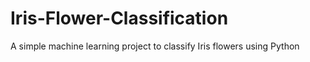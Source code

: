 # Iris-Flower-Classification
A simple machine learning project to classify Iris flowers using Python
